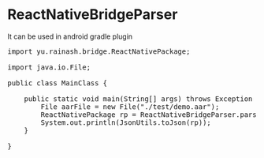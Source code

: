 # ReactNativeBridgeParser
It can be used in android gradle plugin<br/>
<pre>
import yu.rainash.bridge.ReactNativePackage;

import java.io.File;

public class MainClass {

    public static void main(String[] args) throws Exception {
        File aarFile = new File("./test/demo.aar");
        ReactNativePackage rp = ReactNativeBridgeParser.parseFromAAR(aarFile);
        System.out.println(JsonUtils.toJson(rp));
    }

}

</pre>
